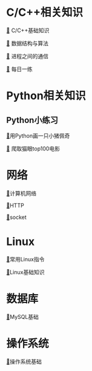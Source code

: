 # C/C++相关知识
[🔎](docs/C++/基础知识.md) C/C++基础知识

[🔎](docs/C++/数据结构与算法.md) 数据结构与算法

[🔎](docs/C++/进程之间的通信.md) 进程之间的通信

[🔎](docs/C++/每日一练.md) 每日一练


# Python相关知识
## Python小练习

[🔎](docs/Python/shehuiren.md)用Python画一只小猪佩奇

[🔎](docs/Python/爬取猫眼top100电影.md) 爬取猫眼top100电影



# 网络

[🔎]()计算机网络

[🔎]()HTTP

[🔎]()socket



# Linux

[🔎]()常用Linux指令

[🔎]()Linux基础知识


# 数据库
[🔎]()MySQL基础


# 操作系统
[🔎]()操作系统基础
